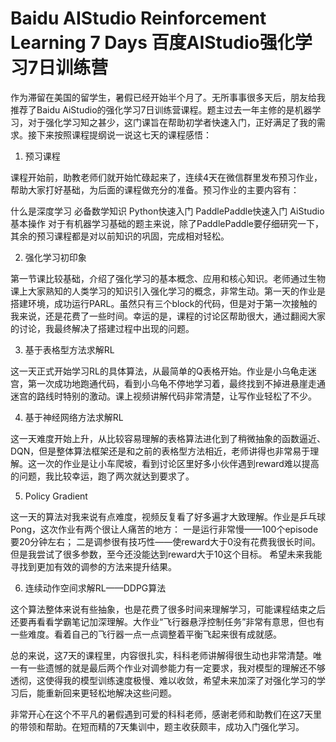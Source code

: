# Baidu AIStudio Reinforcement Learning 7 Days 百度AIStudio强化学习7日训练营

作为滞留在美国的留学生，暑假已经开始半个月了。无所事事很多天后，朋友给我推荐了Baidu AiStudio的强化学习7日训练营课程。题主过去一年主修的是机器学习，对于强化学习知之甚少，这门课旨在帮助初学者快速入门，正好满足了我的需求。接下来按照课程提纲说一说这七天的课程感悟：

1. 预习课程

课程开始前，助教老师们就开始忙碌起来了，连续4天在微信群里发布预习作业，帮助大家打好基础，为后面的课程做充分的准备。预习作业的主要内容有：

什么是深度学习
必备数学知识
Python快速入门
PaddlePaddle快速入门
AiStudio基本操作
对于有机器学习基础的题主来说，除了PaddlePaddle要仔细研究一下，其余的预习课程都是对以前知识的巩固，完成相对轻松。

2. 强化学习初印象

第一节课比较基础，介绍了强化学习的基本概念、应用和核心知识。老师通过生物课上大家熟知的人类学习的知识引入强化学习的概念，非常生动。第一天的作业是搭建环境，成功运行PARL。虽然只有三个block的代码，但是对于第一次接触的我来说，还是花费了一些时间。幸运的是，课程的讨论区帮助很大，通过翻阅大家的讨论，我最终解决了搭建过程中出现的问题。

3. 基于表格型方法求解RL

这一天正式开始学习RL的具体算法，从最简单的Q表格开始。作业是小乌龟走迷宫，第一次成功地跑通代码，看到小乌龟不停地学习着，最终找到不掉进悬崖走通迷宫的路线时特别的激动。课上视频讲解代码非常清楚，让写作业轻松了不少。

4. 基于神经网络方法求解RL

这一天难度开始上升，从比较容易理解的表格算法进化到了稍微抽象的函数逼近、DQN，但是整体算法框架还是和之前的表格型方法相近，老师讲得也非常易于理解。这一次的作业是让小车爬坡，看到讨论区里好多小伙伴遇到reward难以提高的问题，我比较幸运，跑了两次就达到要求了。

5. Policy Gradient

这一天的算法对我来说有点难度，视频反复看了好多遍才大致理解。作业是乒乓球Pong，这次作业有两个很让人痛苦的地方：
一是运行非常慢——100个episode要20分钟左右；
二是调参很有技巧性——使reward大于0没有花费我很长时间。但是我尝试了很多参数，至今还没能达到reward大于10这个目标。
希望未来我能寻找到更加有效的调参的方法来提升结果。

6. 连续动作空间求解RL——DDPG算法

这个算法整体来说有些抽象，也是花费了很多时间来理解学习，可能课程结束之后还要再看看学霸笔记加深理解。大作业“飞行器悬浮控制任务”非常有意思，但也有一些难度。看着自己的飞行器一点一点调整着平衡飞起来很有成就感。

总的来说，这7天的课程里，内容很扎实，科科老师讲解得很生动也非常清楚。唯一有一些遗憾的就是最后两个作业对调参能力有一定要求，我对模型的理解还不够透彻，这使得我的模型训练速度极慢、难以收敛，希望未来加深了对强化学习的学习后，能重新回来更轻松地解决这些问题。

非常开心在这个不平凡的暑假遇到可爱的科科老师，感谢老师和助教们在这7天里的带领和帮助。在短而精的7天集训中，题主收获颇丰，成功入门强化学习。
